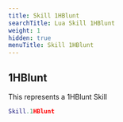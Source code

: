 ```yaml
---
title: Skill 1HBlunt
searchTitle: Lua Skill 1HBlunt
weight: 1
hidden: true
menuTitle: Skill 1HBlunt
---
```

## 1HBlunt

This represents a 1HBlunt Skill
```lua
Skill.1HBlunt
```